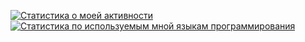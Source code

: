 [![Статистика о моей активности](https://github-readme-stats.vercel.app/api?username=azazaurus&hide_rank=true&include_all_commits=true&disable_animations=true)](https://github.com/anuraghazra/github-readme-stats)
[![Статистика по используемым мной языкам программирования](https://github-readme-stats.vercel.app/api/top-langs/?username=azazaurus)](https://github.com/anuraghazra/github-readme-stats)

